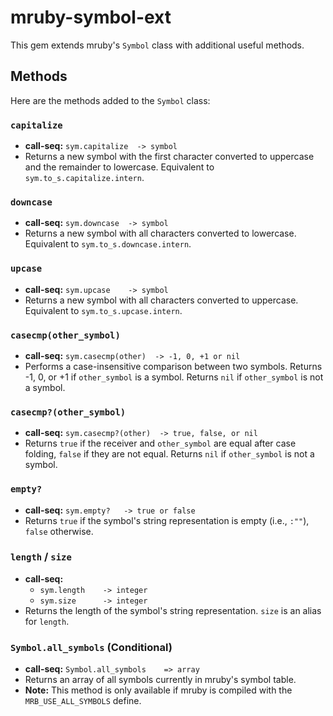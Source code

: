 # mruby-symbol-ext

This gem extends mruby's `Symbol` class with additional useful methods.

## Methods

Here are the methods added to the `Symbol` class:

### `capitalize`

- **call-seq:** `sym.capitalize  -> symbol`
- Returns a new symbol with the first character converted to uppercase and the remainder to lowercase. Equivalent to `sym.to_s.capitalize.intern`.

### `downcase`

- **call-seq:** `sym.downcase  -> symbol`
- Returns a new symbol with all characters converted to lowercase. Equivalent to `sym.to_s.downcase.intern`.

### `upcase`

- **call-seq:** `sym.upcase    -> symbol`
- Returns a new symbol with all characters converted to uppercase. Equivalent to `sym.to_s.upcase.intern`.

### `casecmp(other_symbol)`

- **call-seq:** `sym.casecmp(other)  -> -1, 0, +1 or nil`
- Performs a case-insensitive comparison between two symbols. Returns -1, 0, or +1 if `other_symbol` is a symbol. Returns `nil` if `other_symbol` is not a symbol.

### `casecmp?(other_symbol)`

- **call-seq:** `sym.casecmp?(other)  -> true, false, or nil`
- Returns `true` if the receiver and `other_symbol` are equal after case folding, `false` if they are not equal. Returns `nil` if `other_symbol` is not a symbol.

### `empty?`

- **call-seq:** `sym.empty?   -> true or false`
- Returns `true` if the symbol's string representation is empty (i.e., `:""`), `false` otherwise.

### `length` / `size`

- **call-seq:**
  - `sym.length    -> integer`
  - `sym.size      -> integer`
- Returns the length of the symbol's string representation. `size` is an alias for `length`.

### `Symbol.all_symbols` (Conditional)

- **call-seq:** `Symbol.all_symbols    => array`
- Returns an array of all symbols currently in mruby's symbol table.
- **Note:** This method is only available if mruby is compiled with the `MRB_USE_ALL_SYMBOLS` define.
